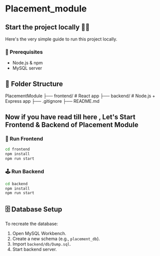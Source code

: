 # Placement_module

## Start the project locally 🚀🚀

Here's the very simple guide to run this project locally.

### 🔧 Prerequisites

- Node.js & npm
- MySQL server

## 📁 Folder Structure

PlacementModule
├── frontend/ # React app
├── backend/ # Node.js + Express app
├── .gitignore
├── README.md


## Now  if you have read till here , Let's Start Frontend & Backend of Placement Module

### 🧩 Run Frontend

```bash
cd frontend
npm install
npm run start

```

### 🕹️ Run Backend

```bash
cd backend
npm install
npm run start
```


## 🗄️ Database Setup

To recreate the database:

1. Open MySQL Workbench.
2. Create a new schema (e.g., `placement_db`).
3. Import `backend/db/Dump.sql`.
4. Start backend server.
